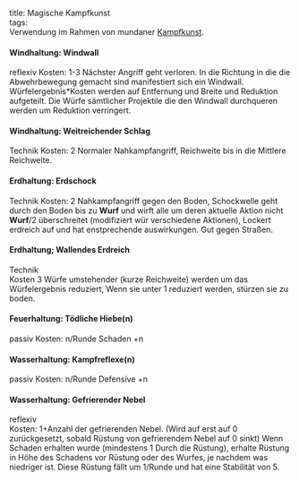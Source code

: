 title: Magische Kampfkunst  
tags:   
Verwendung im Rahmen von mundaner [Kampfkunst](martialarts).


#### Windhaltung: Windwall
reflexiv
Kosten: 1-3 
Nächster Angriff geht verloren. 
In die Richtung in die die Abwehrbewegung gemacht sind manifestiert sich ein Windwall. Würfelergebnis*Kosten werden auf Entfernung und Breite und Reduktion aufgeteilt. Die Würfe sämtlicher Projektile die den Windwall durchqueren werden um Reduktion verringert.

#### Windhaltung: Weitreichender Schlag
Technik
Kosten: 2
Normaler Nahkampfangriff, Reichweite bis in die Mittlere Reichweite.


#### Erdhaltung: Erdschock
Technik
Kosten: 2
Nahkampfangriff gegen den Boden, Schockwelle geht durch den Boden bis zu **Wurf** und wirft alle um deren aktuelle Aktion nicht **Wurf**/2 überschreitet (modifiziert wür verschiedene Aktionen), Lockert erdreich auf und hat enstprechende auswirkungen. Gut gegen Straßen.

#### Erdhaltung; Wallendes Erdreich
Technik  
Kosten 3
Würfe umstehender (kurze Reichweite) werden um das Würfelergebnis reduziert, Wenn sie unter 1 reduziert werden, stürzen sie zu boden.


#### Feuerhaltung: Tödliche Hiebe(n)
passiv
Kosten: n/Runde
Schaden +n

#### Wasserhaltung: Kampfreflexe(n)
passiv
Kosten: n/Runde
Defensive +n

#### Wasserhaltung: Gefrierender Nebel  
reflexiv  
Kosten: 1+Anzahl der gefrierenden Nebel. (Wird auf erst auf 0 zurückgesetzt, sobald Rüstung von gefrierendem Nebel auf 0 sinkt)
Wenn Schaden erhalten wurde (mindestens 1 Durch die Rüstung), erhalte Rüstung in Höhe des Schadens vor Rüstung oder des Wurfes, je nachdem was niedriger ist. Diese Rüstung fällt um 1/Runde und hat eine Stabilität von 5.
